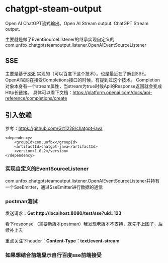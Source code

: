 # chatgpt-steam-output
Open AI ChatGPT流式输出。Open AI Stream output. ChatGPT Stream output.

主要就是做了EventSourceListener的继承实现自定义的com.unfbx.chatgptsteamoutput.listener.OpenAIEventSourceListener
## SSE
主要是基于[SSE](https://developer.mozilla.org/en-US/docs/Web/API/Server-sent_events/Using_server-sent_events#event_stream_format) 实现的（可以百度下这个技术）。也是最近在了解到SSE。OpenAI官网在接受Completions接口的时候，有提到过这个技术。
Completion对象本身有一个stream属性，当stream为true时候Api的Response返回就会变成Http长链接。
具体可以看下文档：https://platform.openai.com/docs/api-reference/completions/create

## 引入依赖
参考：https://github.com/Grt1228/chatgpt-java
```
<dependency>
    <groupId>com.unfbx</groupId>
    <artifactId>chatgpt-java</artifactId>
    <version>1.0.2</version>
</dependency>
```

### 实现自定义的EventSourceListener

com.unfbx.chatgptsteamoutput.listener.OpenAIEventSourceListener并持有一个SseEmitter，通过SseEmitter进行数据的通信


### postman测试
发送请求：**Get http://localhost:8080/test/sse?uid=123**

看下response （需要新版本postman）我发现老版本不支持，就先不上图了，后续补上去

重点关注下header：**Content-Type：text/event-stream**


### **如果想结合前端显示自行百度sse前端接受**